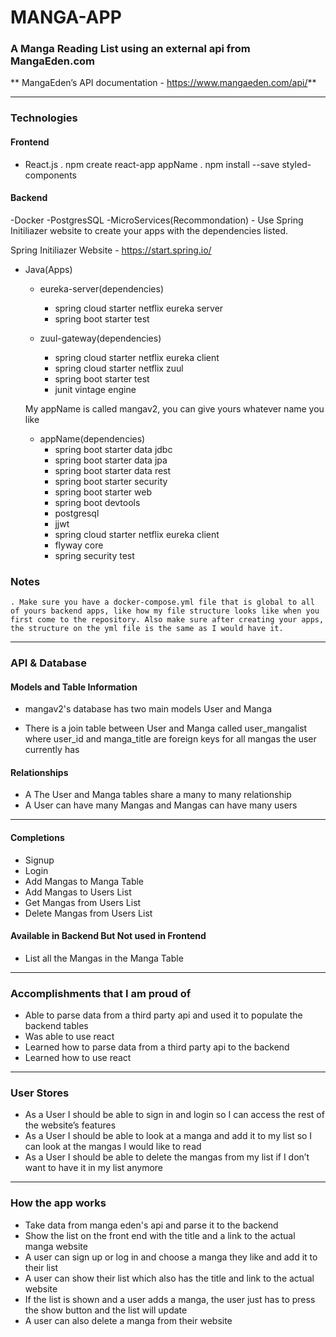 # MANGA-APP 

### A Manga Reading List using an external api from MangaEden.com 

** MangaEden’s API  documentation - https://www.mangaeden.com/api/**

-------------------------------------------------------------------------------------------------------------------------------------

### Technologies

#### Frontend
- React.js 
    . npm create react-app appName
    . npm install --save styled-components

#### Backend
-Docker
-PostgresSQL
-MicroServices(Recommondation) - Use Spring Initiliazer website to create your apps with the dependencies listed. 

Spring Initiliazer Website - https://start.spring.io/

- Java(Apps)
    - eureka-server(dependencies)
        - spring cloud starter netflix eureka server
        - spring boot starter test

    - zuul-gateway(dependencies)
        - spring cloud starter netflix eureka client
        - spring cloud starter netflix zuul
        - spring boot starter test
        - junit vintage engine

    My appName is called mangav2, you can give yours whatever name you like
    - appName(dependencies)
        - spring boot starter data jdbc
        - spring boot starter data jpa
        - spring boot starter data rest
        - spring boot starter security
        - spring boot starter web
        - spring boot devtools
        - postgresql
        - jjwt
        - spring cloud starter netflix eureka client
        - flyway core
        - spring security test
  
### Notes
    . Make sure you have a docker-compose.yml file that is global to all of yours backend apps, like how my file structure looks like when you first come to the repository. Also make sure after creating your apps, the structure on the yml file is the same as I would have it. 

-------------------------------------------------------------------------------------------------------------------------------------

### API & Database 

#### Models and Table Information
-	mangav2's database has two main models User and Manga

-	There is a join table between User and Manga called user_mangalist where user_id and manga_title are foreign keys for all mangas the user currently has

#### Relationships
-	A The User and Manga tables share a many to many relationship
-	A User can have many Mangas and Mangas can have many users

-------------------------------------------------------------------------------------------------------------------------------------

#### Completions

-   Signup
-	Login
-	Add Mangas to Manga Table
-	Add Mangas to Users List
-	Get Mangas from Users List
-	Delete Mangas from Users List 

#### Available in Backend But Not used in Frontend
-	List all the Mangas in the Manga Table

-------------------------------------------------------------------------------------------------------------------------------------

### Accomplishments that I am proud of
-	Able to parse data from a third party api and used it to populate the backend tables
-	Was able to use react 
-	Learned how to parse data from a third party api to the backend
-   Learned how to use react 

-------------------------------------------------------------------------------------------------------------------------------------

### User Stores
-	As a User I should be able to sign in and login so I can access the rest of the website’s features
-	As a User I should be able to look at a manga and add it to my list so I can look at the mangas I would like to read
-	As a User I should be able to delete the mangas from my list if I don’t want to have it in my list anymore

-------------------------------------------------------------------------------------------------------------------------------------

### How the app works
- Take data from manga eden's api and parse it to the backend 
- Show the list on the front end with the title and a link to the actual manga website
- A user can sign up or log in and choose a manga they like and add it to their list
- A user can show their list which also has the title and link to the actual website
- If the list is shown and a user adds a manga, the user just has to press the show button and the list will update
- A user can also delete a manga from their website
